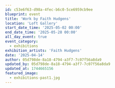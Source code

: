 ```yaml
---
id: c53e6f63-d98a-4fec-b6c0-5ce6959cb9ee
blueprint: event
title: 'Work by Faith Hudgens'
location: 'Loft Gallery'
start_date_time: '2025-05-02 00:00'
end_date_time: '2025-05-28 00:00'
all_day_event: true
event_category:
  - exhibitions
exhibition_artists: 'Faith Hudgens'
date: '2025-04-14'
author: 05d798de-8a18-4794-a3f7-7c07f56a8da9
updated_by: 05d798de-8a18-4794-a3f7-7c07f56a8da9
updated_at: 1744665156
featured_image:
  - exhibitions-past1.jpg
---
```

